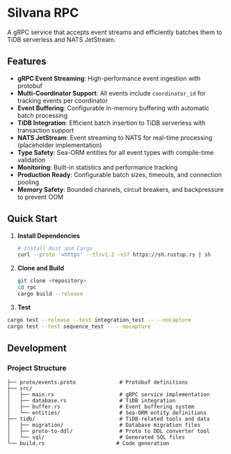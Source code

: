 # Silvana RPC

A gRPC service that accepts event streams and efficiently batches them to TiDB serverless and NATS JetStream.

## Features

- **gRPC Event Streaming**: High-performance event ingestion with protobuf
- **Multi-Coordinator Support**: All events include `coordinator_id` for tracking events per coordinator
- **Event Buffering**: Configurable in-memory buffering with automatic batch processing
- **TiDB Integration**: Efficient batch insertion to TiDB serverless with transaction support
- **NATS JetStream**: Event streaming to NATS for real-time processing (placeholder implementation)
- **Type Safety**: Sea-ORM entities for all event types with compile-time validation
- **Monitoring**: Built-in statistics and performance tracking
- **Production Ready**: Configurable batch sizes, timeouts, and connection pooling
- **Memory Safety**: Bounded channels, circuit breakers, and backpressure to prevent OOM

## Quick Start

1. **Install Dependencies**

   ```bash
   # Install Rust and Cargo
   curl --proto '=https' --tlsv1.2 -sSf https://sh.rustup.rs | sh
   ```

2. **Clone and Build**

   ```bash
   git clone <repository>
   cd rpc
   cargo build --release
   ```

3. **Test**

```sh
cargo test --release --test integration_test -- --nocapture
cargo test --test sequence_test -- --nocapture
```

## Development

### Project Structure

```
├── proto/events.proto              # Protobuf definitions
├── src/
│   ├── main.rs                     # gRPC service implementation
│   ├── database.rs                 # TiDB integration
│   ├── buffer.rs                   # Event buffering system
│   └── entities/                   # Sea-ORM entity definitions
├── tidb/                           # TiDB-related tools and data
│   ├── migration/                  # Database migration files
│   ├── proto-to-ddl/               # Proto to DDL converter tool
│   └── sql/                        # Generated SQL files
└── build.rs                       # Code generation
```
